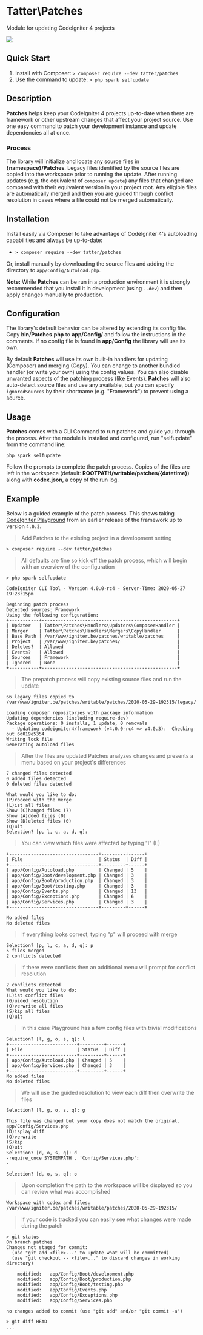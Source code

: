 # Tatter\Patches
Module for updating CodeIgniter 4 projects

[![](https://github.com/tattersoftware/codeigniter4-patches/workflows/PHP%20Unit%20Tests/badge.svg)](https://github.com/tattersoftware/codeigniter4-patches/actions?query=workflow%3A%22PHP+Unit+Tests%22)

## Quick Start

1. Install with Composer: `> composer require --dev tatter/patches`
2. Use the command to update: `> php spark selfupdate`

## Description

**Patches** helps keep your CodeIgniter 4 projects up-to-date when there are framework or
other upstream changes that affect your project source. Use one easy command to patch your
development instance and update dependencies all at once.

### Process

The library will initialize and locate any source files in **{namespace}/Patches**. Legacy
files identified by the source files are copied into the workspace prior to running the update.
After running updates (e.g. the equivalent of `composer update`) any files that changed are
compared with their equivalent version in your project root. Any eligible files are automatically
merged and then you are guided through conflict resolution in cases where a file could not be
merged automatically.

## Installation

Install easily via Composer to take advantage of CodeIgniter 4's autoloading capabilities
and always be up-to-date:
* `> composer require --dev tatter/patches`

Or, install manually by downloading the source files and adding the directory to
`app/Config/Autoload.php`.

**Note:** While **Patches** can be run in a production environment it is strongly recommended
that you install it in development (using `--dev`) and then apply changes manually to production.

## Configuration

The library's default behavior can be altered by extending its config file. Copy
**bin/Patches.php** to **app/Config/** and follow the instructions
in the comments. If no config file is found in **app/Config** the library will use its own.

By default **Patches** will use its own built-in handlers for updating (Composer) and merging
(Copy). You can change to another bundled handler (or write your own) using the config values.
You can also disable unwanted aspects of the patching process (like Events). **Patches** will
also auto-detect source files and use any available, but you can specify `ignoredSources` by
their shortname (e.g. "Framework") to prevent using a source.

## Usage

**Patches** comes with a CLI Command to run patches and guide you through the process. After
the module is installed and configured, run "selfupdate" from the command line:

	php spark selfupdate

Follow the prompts to complete the patch process. Copies of the files are left in the workspace
(default: **ROOTPATH/writable/patches/{datetime}**) along with **codex.json**, a copy of the run log.

## Example

Below is a guided example of the patch process. This shows taking [CodeIgniter Playground](https://github.com/codeigniter4projects/playground)
from an earlier release of the framework up to version `4.0.3`.

> Add Patches to the existing project in a development setting

```
> composer require --dev tatter/patches
```
	
> All defaults are fine so kick off the patch process, which will begin with an overview of the configuration

```
> php spark selfupdate

CodeIgniter CLI Tool - Version 4.0.0-rc4 - Server-Time: 2020-05-27 19:23:15pm

Beginning patch process
Detected sources: Framework
Using the following configuration:
+-----------+--------------------------------------------------+
| Updater   | Tatter\Patches\Handlers\Updaters\ComposerHandler |
| Merger    | Tatter\Patches\Handlers\Mergers\CopyHandler      |
| Base Path | /var/www/igniter.be/patches/writable/patches     |
| Project   | /var/www/igniter.be/patches/                     |
| Deletes?  | Allowed                                          |
| Events?   | Allowed                                          |
| Sources   | Framework                                        |
| Ignored   | None                                             |
+-----------+--------------------------------------------------+
```

> The prepatch process will copy existing source files and run the update

```
66 legacy files copied to /var/www/igniter.be/patches/writable/patches/2020-05-29-192315/legacy/

Loading composer repositories with package information
Updating dependencies (including require-dev)         
Package operations: 0 installs, 1 update, 0 removals
  - Updating codeigniter4/framework (v4.0.0-rc4 => v4.0.3):  Checking out 6d019e5354
Writing lock file
Generating autoload files
```

> After the files are updated Patches analyzes changes and presents a menu based on your project's differences

```
7 changed files detected
0 added files detected
0 deleted files detected

What would you like to do:
(P)roceed with the merge
(L)ist all files
Show (C)hanged files (7)
Show (A)dded files (0)
Show (D)eleted files (0)
(Q)uit
Selection? [p, l, c, a, d, q]:
```

> You can view which files were affected by typing "l" (L)

```
+---------------------------------+---------+------+
| File                            | Status  | Diff |
+---------------------------------+---------+------+
| app/Config/Autoload.php         | Changed | 5    |
| app/Config/Boot/development.php | Changed | 3    |
| app/Config/Boot/production.php  | Changed | 3    |
| app/Config/Boot/testing.php     | Changed | 3    |
| app/Config/Events.php           | Changed | 13   |
| app/Config/Exceptions.php       | Changed | 6    |
| app/Config/Services.php         | Changed | 3    |
+---------------------------------+---------+------+

No added files
No deleted files
```

> If everything looks correct, typing "p" will proceed with merge

```
Selection? [p, l, c, a, d, q]: p
5 files merged
2 conflicts detected
```

> If there were conflicts then an additional menu will prompt for conflict resolution

```
2 conflicts detected
What would you like to do:
(L)ist conflict files
(G)uided resolution
(O)verwrite all files
(S)kip all files
(Q)uit
```

> In this case Playground has a few config files with trivial modifications

```
Selection? [l, g, o, s, q]: l
+-------------------------+---------+------+
| File                    | Status  | Diff |
+-------------------------+---------+------+
| app/Config/Autoload.php | Changed | 5    |
| app/Config/Services.php | Changed | 3    |
+-------------------------+---------+------+
No added files
No deleted files
```

> We will use the guided resolution to view each diff then overwrite the files

```
Selection? [l, g, o, s, q]: g

This file was changed but your copy does not match the original.
app/Config/Services.php
(D)isplay diff
(O)verwrite
(S)kip
(Q)uit
Selection? [d, o, s, q]: d
-require_once SYSTEMPATH . 'Config/Services.php';
-

Selection? [d, o, s, q]: o
```

> Upon completion the path to the workspace will be displayed so you can review what was accomplished

```
Workspace with codex and files:
/var/www/igniter.be/patches/writable/patches/2020-05-29-192315/
```

> If your code is tracked you can easily see what changes were made during the patch

```
> git status
On branch patches
Changes not staged for commit:
  (use "git add <file>..." to update what will be committed)
  (use "git checkout -- <file>..." to discard changes in working directory)

	modified:   app/Config/Boot/development.php
	modified:   app/Config/Boot/production.php
	modified:   app/Config/Boot/testing.php
	modified:   app/Config/Events.php
	modified:   app/Config/Exceptions.php
	modified:   app/Config/Services.php

no changes added to commit (use "git add" and/or "git commit -a")

> git diff HEAD
...
```
